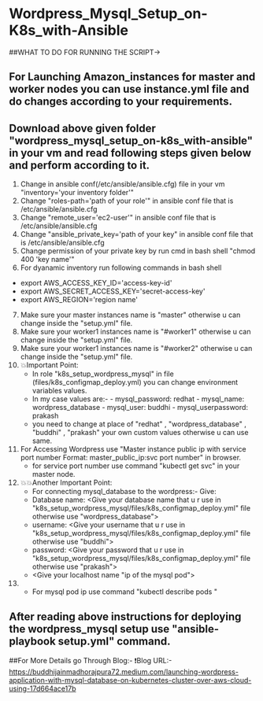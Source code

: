 # Wordpress_Mysql_Setup_on-K8s_with-Ansible

##WHAT TO DO FOR RUNNING THE SCRIPT->
## For Launching Amazon_instances for master and worker nodes you can use instance.yml file and do changes according to your requirements.
## Download above given folder "wordpress_mysql_setup_on-k8s_with-ansible" in your vm and read following steps given below and perform according to it.

1. Change in ansible conf(/etc/ansible/ansible.cfg) file in your vm "inventory='your inventory folder'"
2. Change "roles-path='path of your role'" in ansible conf file that is /etc/ansible/ansible.cfg
3. Change "remote_user='ec2-user'" in ansible conf file that is /etc/ansible/ansible.cfg
4. Change "ansible_private_key='path of your key" in ansible conf file that is /etc/ansible/ansible.cfg
5. Change permission of your private key by run cmd in bash shell "chmod 400 'key name'"
6. For dyanamic inventory run following commands in bash shell
 - export AWS_ACCESS_KEY_ID='access-key-id'
 - export AWS_SECRET_ACCESS_KEY='secret-access-key'
 - export AWS_REGION='region name'
7. Make sure your master instances name is "master" otherwise u can change inside the "setup.yml" file.
8. Make sure your worker1 instances name is "#worker1" otherwise u can change inside the "setup.yml" file.
9. Make sure your worker1 instances name is "#worker2" otherwise u can change inside the "setup.yml" file.
10. 💥Important Point:
     - In role "k8s_setup_wordpress_mysql" in file (files/k8s_configmap_deploy.yml) you can change environment variables values.
     - In my case values are:-
           - mysql_password: redhat
           - mysql_name: wordpress_database
           - mysql_user: buddhi
           - mysql_userpassword: prakash
      - you need to change at place of "redhat" , "wordpress_database" , "buddhi" , "prakash" your own custom values otherwise u can use same.
11. For Accessing Wordpress use "Master instance public ip with service port number  Format: master_public_ip:svc port number" in browser.
    - for service port number use command "kubectl get svc" in your master node.
12. 💥💥Another Important Point:
      - For connecting mysql_database to the wordpress:-
        Give:
       - Database name: <Give your database name that u r use in "k8s_setup_wordpress_mysql/files/k8s_configmap_deploy.yml" file otherwise use "wordpress_database">
       - username: <Give your username that u r use in "k8s_setup_wordpress_mysql/files/k8s_configmap_deploy.yml" file otherwise use "buddhi">
       - password: <Give your password that u r use in "k8s_setup_wordpress_mysql/files/k8s_configmap_deploy.yml" file otherwise use "prakash">
       - <Give your localhost name "ip of the mysql pod">
23.   - For mysql pod ip use command "kubectl describe pods <name of mysql pod>"
## After reading above instructions for deploying the wordpress_mysql setup use "ansible-playbook setup.yml" command. 
 
##For More Details go Through Blog:-
❗Blog URL:- https://buddhijainmadhorajpura72.medium.com/launching-wordpress-application-with-mysql-database-on-kubernetes-cluster-over-aws-cloud-using-17d664ace17b
